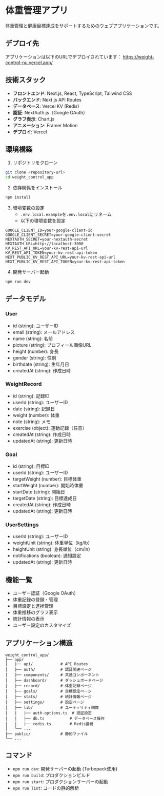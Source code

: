 # 体重管理アプリ

体重管理と健康目標達成をサポートするためのウェブアプリケーションです。

## デプロイ先

アプリケーションは以下のURLでデプロイされています：
https://weight-control-nu.vercel.app/

## 技術スタック

- **フロントエンド**: Next.js, React, TypeScript, Tailwind CSS
- **バックエンド**: Next.js API Routes
- **データベース**: Vercel KV (Redis)
- **認証**: NextAuth.js（Google OAuth）
- **グラフ表示**: Chart.js
- **アニメーション**: Framer Motion
- **デプロイ**: Vercel

## 環境構築

1. リポジトリをクローン
```bash
git clone <repository-url>
cd weight_control_app
```

2. 依存関係をインストール
```bash
npm install
```

3. 環境変数の設定
   - `.env.local.example`を`.env.local`にリネーム
   - 以下の環境変数を設定
```
GOOGLE_CLIENT_ID=your-google-client-id
GOOGLE_CLIENT_SECRET=your-google-client-secret
NEXTAUTH_SECRET=your-nextauth-secret
NEXTAUTH_URL=http://localhost:3000
KV_REST_API_URL=your-kv-rest-api-url
KV_REST_API_TOKEN=your-kv-rest-api-token
NEXT_PUBLIC_KV_REST_API_URL=your-kv-rest-api-url
NEXT_PUBLIC_KV_REST_API_TOKEN=your-kv-rest-api-token
```

4. 開発サーバー起動
```bash
npm run dev
```

## データモデル

### User
- id (string): ユーザーID
- email (string): メールアドレス
- name (string): 名前
- picture (string): プロフィール画像URL
- height (number): 身長
- gender (string): 性別
- birthdate (string): 生年月日
- createdAt (string): 作成日時

### WeightRecord
- id (string): 記録ID
- userId (string): ユーザーID
- date (string): 記録日
- weight (number): 体重
- note (string): メモ
- exercise (object): 運動記録（任意）
- createdAt (string): 作成日時
- updatedAt (string): 更新日時

### Goal
- id (string): 目標ID
- userId (string): ユーザーID
- targetWeight (number): 目標体重
- startWeight (number): 開始時体重
- startDate (string): 開始日
- targetDate (string): 目標達成日
- createdAt (string): 作成日時
- updatedAt (string): 更新日時

### UserSettings
- userId (string): ユーザーID
- weightUnit (string): 体重単位（kg/lb）
- heightUnit (string): 身長単位（cm/in）
- notifications (boolean): 通知設定
- updatedAt (string): 更新日時

## 機能一覧

- ユーザー認証（Google OAuth）
- 体重記録の登録・管理
- 目標設定と進捗管理
- 体重推移のグラフ表示
- 統計情報の表示
- ユーザー設定のカスタマイズ

## アプリケーション構造

```
weight_control_app/
├── app/
│   ├── api/            # API Routes
│   ├── auth/           # 認証関連ページ
│   ├── components/     # 共通コンポーネント
│   ├── dashboard/      # ダッシュボードページ
│   ├── record/         # 体重記録ページ
│   ├── goals/          # 目標設定ページ
│   ├── stats/          # 統計情報ページ
│   ├── settings/       # 設定ページ
│   ├── lib/            # ユーティリティ関数
│   │   ├── auth-options.ts  # 認証設定
│   │   ├── db.ts           # データベース操作
│   │   ├── redis.ts        # Redis接続
│   └── ...
├── public/             # 静的ファイル
└── ...
```

## コマンド

- `npm run dev`: 開発サーバーの起動 (Turbopack使用)
- `npm run build`: プロダクションビルド
- `npm run start`: プロダクションサーバーの起動
- `npm run lint`: コードの静的解析
